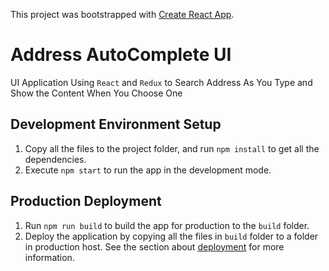 This project was bootstrapped with [Create React App](https://github.com/facebook/create-react-app).

# Address AutoComplete UI
UI Application Using `React` and `Redux` to Search Address As You Type and Show the Content When You Choose One

## Development Environment Setup
1. Copy all the files to the project folder, and run `npm install` to get all the dependencies.
2. Execute `npm start` to run the app in the development mode.

## Production Deployment
1. Run `npm run build` to build the app for production to the `build` folder.
2. Deploy the application by copying all the files in `build` folder to a folder in production host.
See the section about [deployment](https://facebook.github.io/create-react-app/docs/deployment) for more information.
